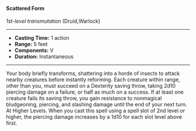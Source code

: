 #### Scattered Form
*1st-level transmutation* (Druid,Warlock)
___
- **Casting Time:** 1 action
- **Range:** 5 feet
- **Components:** V
- **Duration:** Instantaneous
---
Your body briefly transforms, shattering into a
horde of insects to attack nearby creatures before
instantly reforming. Each creature within range,
other than you, must succeed on a Dexterity saving
throw, taking 2d10 piercing damage on a failure, or
half as much on a success. If at least one creature
fails its saving throw, you gain resistance to
nonmagical bludgeoning, piercing, and slashing
damage until the end of your next turn.
At Higher Levels.  When you cast this spell using
a spell slot of 2nd level or higher, the piercing
damage increases by a 1d10 for each slot level above
first.
